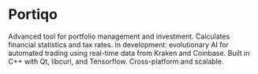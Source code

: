 # Portiqo
Advanced tool for portfolio management and investment. Calculates financial statistics and tax rates. In development: evolutionary AI for automated trading using real-time data from Kraken and Coinbase. Built in C++ with Qt, libcurl, and Tensorflow. Cross-platform and scalable.
